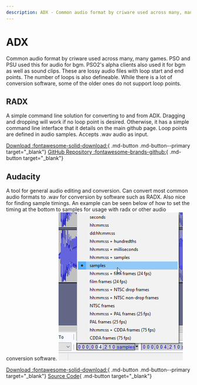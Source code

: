 ```yaml
---
description: ADX - Common audio format by criware used across many, many games.
---
```


# ADX
Common audio format by criware used across many, many games. PSO and PSU used this for audio for bgm. PSO2's alpha clients also used it for bgm as well as sound clips.
These are lossy audio files with loop start and end points. The number of loops is also defineable. While there is a lot of conversion software, some of the older ones do not support loop points.

## RADX
A simple command line solution for converting to and from ADX. Dragging and dropping will work if no loop point is desired. Otherwise, it has a simple command line interface that it details on the main github page. Loop points are defined in audio samples.
Accepts .wav audio as input.

[Download :fontawesome-solid-download:](https://github.com/Isaac-Lozano/radx/releases){ .md-button .md-button--primary target="_blank"}
[GitHub Repository :fontawesome-brands-github:](https://github.com/Isaac-Lozano/radx){ .md-button target="_blank"}

## Audacity
A tool for general audio editing and conversion. Can convert most common audio formats to .wav for conversion by software such as RADX.
Also nice for finding sample timings. An example can be seen below of how to set the timing at the bottom to samples for usage with radx or other audio conversion software.
![](assets/adx/audacity_samples.png) 

[Download :fontawesome-solid-download:](https://www.audacityteam.org/download/){ .md-button .md-button--primary target="_blank"}
[Source Code](https://www.audacityteam.org/download/source/){ .md-button target="_blank"}